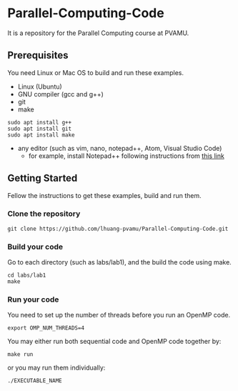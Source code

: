 # Parallel-Computing-Code
It is a repository for the Parallel Computing course at PVAMU.

## Prerequisites
You need Linux or Mac OS to build and run these examples.
* Linux (Ubuntu)
* GNU compiler (gcc and g++)
* git
* make
```
sudo apt install g++
sudo apt install git
sudo apt install make
```
* any editor (such as vim, nano, notepad++, 
Atom, Visual Studio Code)
  * for example, install Notepad++ following instructions from [this link](https://websiteforstudents.com/install-notepad-on-ubuntu-16-04-17-10-18-04-via-snap/)


## Getting Started
Fellow the instructions to get these examples, build and run them.

### Clone the repository
```
git clone https://github.com/lhuang-pvamu/Parallel-Computing-Code.git
``` 
### Build your code
Go to each directory (such as labs/lab1), and the build the code using make.

```
cd labs/lab1
make
```

### Run your code
You need to set up the number of threads before you run an OpenMP code.
```
export OMP_NUM_THREADS=4
```
You may either run both sequential code and OpenMP code together by:
```
make run 
```
or you may run them individually:
```
./EXECUTABLE_NAME
```


